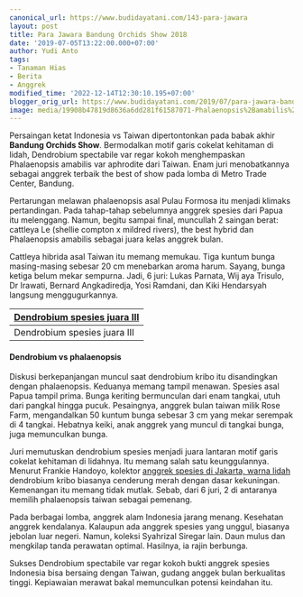```yaml
---
canonical_url: https://www.budidayatani.com/143-para-jawara
layout: post
title: Para Jawara Bandung Orchids Show 2018
date: '2019-07-05T13:22:00.000+07:00'
author: Yudi Anto
tags:
- Tanaman Hias
- Berita
- Anggrek
modified_time: '2022-12-14T12:30:10.195+07:00'
blogger_orig_url: https://www.budidayatani.com/2019/07/para-jawara-bandung-orchids-show-2018.html
image: media/19908b47819d8636a6dd281f61587071-Phalaenopsis%2Bamabilis%2Bvar%2Baphrodite\_500x600.jpg
---
```

Persaingan ketat Indonesia vs Taiwan dipertontonkan pada babak akhir **Bandung Orchids Show**. Bermodalkan motif garis cokelat kehitaman di lidah, Dendrobium spectabile var regar kokoh menghempaskan Phalaenopsis amabilis var aphrodite dari Taiwan. Enam juri menobatkannya sebagai anggrek terbaik the best of show pada lomba di Metro Trade Center, Bandung.

Pertarungan melawan phalaenopsis asal Pulau Formosa itu menjadi klimaks pertandingan. Pada tahap-tahap sebelumnya anggrek spesies dari Papua itu melenggang. Namun, begitu sampai final, muncullah 2 saingan berat: cattleya Le (shellie compton x mildred rivers), the best hybrid dan Phalaenopsis amabilis sebagai juara kelas anggrek bulan.

Cattleya hibrida asal Taiwan itu memang memukau. Tiga kuntum bunga masing-masing sebesar 20 cm menebarkan aroma harum. Sayang, bunga ketiga belum mekar sempurna. Jadi, 6 juri: Lukas Parnata, Wij aya Trisulo, Dr Irawati, Bernard Angkadiredja, Yosi Ramdani, dan Kiki Hendarsyah langsung menggugurkannya.



| [Dendrobium spesies juara III](https://i0.wp.com/1.bp.blogspot.com/-5gHakueTM1s/XR7sVeIGHEI/AAAAAAAACwM/0i-ZP_lNf1QtLCJF9IdP89EwPTNyG-R5QCLcBGAs/s1600/Phalaenopsis%2Bamabilis%2Bvar%2Baphrodite_500x600.jpg?ssl=1) |
| --- |
| Dendrobium spesies juara III |

#### Dendrobium vs phalaenopsis

Diskusi berkepanjangan muncul saat dendrobium kribo itu disandingkan dengan phalaenopsis. Keduanya memang tampil menawan. Spesies asal Papua tampil prima. Bunga keriting bermunculan dari enam tangkai, utuh dari pangkal hingga pucuk. Pesaingnya, anggrek bulan taiwan milik Rose Farm, mengandalkan 50 kuntum bunga sebesar 3 cm yang mekar serempak di 4 tangkai. Hebatnya keiki, anak anggrek yang muncul di tangkai bunga, juga memunculkan bunga.

Juri memutuskan dendrobium spesies menjadi juara lantaran motif garis cokelat kehitaman di lidahnya. Itu memang salah satu keunggulannya. Menurut Frankie Handoyo, kolektor [anggrek spesies di Jakarta, warna lidah](https://www.budidayatani.com/2019/07/oncidium-lidah-tiga-koleksi-hobiis.html) dendrobium kribo biasanya cenderung merah dengan dasar kekuningan. Kemenangan itu memang tidak mutlak. Sebab, dari 6 juri, 2 di antaranya memilih phalaenopsis taiwan sebagai pemenang.

Pada berbagai lomba, anggrek alam Indonesia jarang menang. Kesehatan anggrek kendalanya. Kalaupun ada anggrek spesies yang unggul, biasanya jebolan luar negeri. Namun, koleksi Syahrizal Siregar lain. Daun mulus dan mengkilap tanda perawatan optimal. Hasilnya, ia rajin berbunga.

Sukses Dendrobium spectabile var regar kokoh bukti anggrek spesies Indonesia bisa bersaing dengan Taiwan, gudang anggek bulan berkualitas tinggi. Kepiawaian merawat bakal memunculkan potensi keindahan itu.

